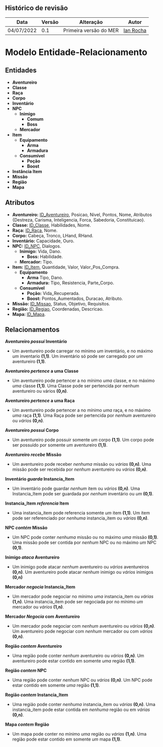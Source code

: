 ﻿## Histórico de revisão

  |Data|Versão|Alteração|Autor| 
  |----|------|---------|-----|
  |04/07/2022|0.1|Primeira versão do MER |[Ian Rocha](https://github.com/IanPSRocha)|

# Modelo Entidade-Relacionamento
## Entidades

 - **Aventureiro**
 - **Classe**
 - **Raça**
 - **Corpo**
 - **Inventário**
 - **NPC**
	- **Inimigo**
		- **Comum**
		- **Boss**
	- **Mercador**
 - **Item**
	- **Equipamento**
		- **Arma**
		- **Armadura**
	- **Consumível**
		- **Poção**
		- **Boost**
 - **Instância Item**
 - **Missão**
 - **Região**
 - **Mapa**
 
## Atributos

 - **Aventureiro:** <ins>ID_Aventureiro</ins>, Posicao, Nivel, Pontos, Nome, Atributos {Destreza, Carisma, Inteligencia, Forca, Sabedoria, Constituicao}.
 - **Classe:** <ins>ID_Classe</ins>, Habilidades, Nome.
 - **Raça:** <ins>ID_Raça</ins>, Nome.
 - **Corpo:** Cabeça, Tronco, LHand, RHand.
 - **Inventário:** Capacidade, Ouro.
 - **NPC:** <ins>ID_NPC</ins>, Dialogos.
	- **Inimigo:** Vida, Dano.
		- **Boss:** Habilidade.
	- **Mercador:** Tipo.
 - **Item:** <ins>ID_Item</ins>, Quantidade, Valor, Valor_Pos_Compra.
	- **Equipamento**
		- **Arma** Tipo, Dano.
		- **Armadura:** Tipo, Resistencia, Parte_Corpo.
	- **Consumível**
		- **Poção:** Vida_Recuperada.
		- **Boost:** Pontos_Aumentados, Duracao, Atributo.
 - **Missão:** <ins>ID_Missao</ins>, Status, Objetivo, Requisitos.
 - **Região:** <ins>ID_Regiao</ins>, Coordenadas, Descricao.
 - **Mapa:** <ins>ID_Mapa</ins>.

 ## Relacionamentos
 
**Aventureiro *possui* Inventário**

 - Um aventureiro pode carregar no mínimo *um* inventário, e no máximo *um* inventario **(1,1)**. Um inventário só pode ser carregado por *um* aventureiro **(1,1)**.

**Aventureiro *pertence* a uma Classe**
 - Um aventureiro pode pertencer a no mínimo *uma* classe, e no máximo *uma* classe **(1,1)**. Uma Classe pode ser pertencida por nenhum aventureiro ou vários **(0,n)**.

**Aventureiro *pertence* a uma Raça**
 - Um aventureiro pode pertencer a no mínimo *uma* raça, e no máximo *uma* raça **(1,1)**. Uma Raça pode ser pertencida por *nenhum* aventureiro ou *vários* **(0,n)**.

**Aventureiro *possui* Corpo**
 - Um aventureiro pode possuir somente *um* corpo **(1,1)**. Um corpo pode ser possuído por somente *um* aventureiro **(1,1)**.

**Aventureiro *recebe* Missão**
- Um aventureiro pode receber *nenhuma* missão ou *várias* **(0,n)**. Uma missão pode ser recebida por *nenhum* aventureiro ou *vários* **(0,n)**.

**Inventário *guarda* Instancia_Item**
 - Um inventário pode guardar *nenhum* item ou *vários* **(0,n)**. Uma Instancia_Item pode ser guardada por *nenhum* inventário ou *um* **(0,1)**.

**Instancia_Item *referencia* Item**
 - Uma instancia_item pode referencia somente *um* item **(1,1)**. Um item pode ser referenciado por *nenhuma* instancia_item ou *várias* **(0,n)**.

**NPC *contém* Missão**
- Um NPC pode conter *nenhuma* missão ou no máximo *uma* missão **(0,1)**.  Uma missão pode ser contida por *nenhum* NPC ou no máximo *um* NPC **(0,1)**.

**Inimigo *ataca* Aventureiro**
- Um inimigo pode atacar *nenhum* aventureiro ou *vários* aventureiros **(0,n)**. Um aventureiro pode atacar *nenhum* inimigo ou *vários* inimigos **(0,n)**

**Mercador *negocia* Instancia_Item**
- Um mercador pode negociar no mínimo *uma* instancia_item ou *várias* **(1,n)**. Uma instancia_item pode ser negociada por no mínimo *um* mercador ou *vários* **(1,n)**.

**Mercador *Negocia* com Aventureiro**
- Um mercador pode negociar com *nenhum* aventureiro ou *vários* **(0,n)**. Um aventureiro pode negociar com *nenhum* mercador ou com *vários* **(0,n)**.

**Região *contem* Aventureiro**
- Uma região pode conter *nenhum* aventureiro ou *vários* **(0,n)**. Um aventureiro pode estar contido em somente *uma* região **(1,1)**.

**Região *contem* NPC**
- Uma região pode conter *nenhum* NPC ou *vários* **(0,n)**. Um NPC pode estar contido em somente *uma* região **(1,1)**.

**Região *contem* Instancia_Item**
- Uma região pode conter *nenhuma* instancia_item ou *várias* **(0,n)**. Uma instancia_item pode estar contida em *nenhuma* região ou em *várias* **(0,n)**.

**Mapa *contem* Região**
- Um mapa pode conter no mínimo *uma* região ou *várias* **(1,n)**. Uma região pode estar contido em somente *um* mapa **(1,1)**.
